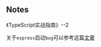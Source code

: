 ## Notes 
《TypeScript实战指南》--2

关于`express`启动`bug`可以参考这篇[文章](https://code-log.hatenablog.com/entry/2019/08/31/105535)